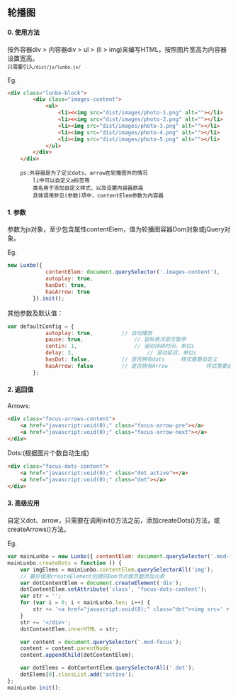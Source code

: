 ## 轮播图
#### 0. 使用方法
按外容器div > 内容器div > ul > (li > img)来编写HTML，按照图片宽高为内容器设置宽高。  
<small>只需要引入`/dist/js/lunbo.js/`</small>

Eg.
```html
<div class="lunbo-block">
		<div class="images-content">
			<ul>
				<li><<img src="dist/images/photo-1.png" alt=""></li>
				<li><<img src="dist/images/photo-2.png" alt=""></li>
				<li><img src="dist/images/photo-3.png" alt=""></li>
				<li><img src="dist/images/photo-4.png" alt=""></li>
				<li><img src="dist/images/photo-5.png" alt=""></li>
			</ul>
		</div>
	</div>
```
		ps:外容器是为了定义dots、arrow在轮播图外的情况
			li中可以自定义a标签等
			类名用于添加自定义样式，以及设置内容器款高
			具体调用参见(参数)项中，contentElem参数为内容器
#### 1. 参数
参数为js对象，至少包含属性contentElem，值为轮播图容器Dom对象或jQuery对象。  

Eg.
```javascript
new Lunbo({
			contentElem: document.querySelector('.images-content'),
			autoplay: true,
			hasDot: true,
			hasArrow: true
		}).init();
```
其他参数及默认值：
```javascript
var defaultConfig = {
			autoplay: true,			// 自动播放
			pause: true,				// 鼠标悬浮是否暂停
			contin: 1,					// 滚动持续时间，单位s
			delay: 3,						// 滚动延迟，单位s
			hasDot: false,			// 是否拥有dots		样式需要自定义
			hasArrow: false			// 是否拥有Arrow			样式需要自定义
		};
```

#### 2. 返回值
Arrows:
```html
<div class="focus-arrows-content">
	<a href="javascript:void(0);" class="focus-arrow-pre"></a>
	<a href="javascript:void(0);" class="focus-arrow-next"></a>
</div>
```
Dots:(根据图片个数自动生成)
```html
<div class="focus-dots-content">
	<a href="javascript:void(0);" class="dot active"></a>
	<a href="javascript:void(0);" class="dot"></a>
</div>
```

#### 3. 高级应用
自定义dot、arrow，只需要在调用init()方法之前，添加createDots()方法，或createArrows()方法。  

Eg.
```javascript
var mainLunbo = new Lunbo({ contentElem: document.querySelector('.mod-focus') });
mainLunbo.createDots = function () {
	var imgElems = mainLunbo.contentElem.querySelectorAll('img');
	// 最好使用createElement创建的Dom节点像页面添加元素
	var dotContentElem = document.createElement('div');
	dotContentElem.setAttribute('class', 'focus-dots-content');
	var str = '';
	for (var i = 0; i < mainLunbo.len; i++) {
		str += '<a href="javascript:void(0);" class="dot"><img src=' + imgElems[i].src + ' alt=' + imgElems[i].alt + ' /></a>';
	}
	str += '</div>';
	dotContentElem.innerHTML = str;

	var content = document.querySelector('.mod-focus');
	content = content.parentNode;
	content.appendChild(dotContentElem);

	var dotElems = dotContentElem.querySelectorAll('.dot');
	dotElems[0].classList.add('active');
};
mainLunbo.init();
```
